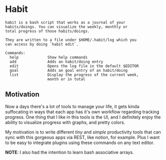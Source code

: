 # Habit 

```text
habit is a bash script that works as a journal of your
habits/doings. You can visualize the weekly, monthly or
total progress of those habits/doings.

They are written to a file under $HOME/.habit/log which you
can access by doing `habit edit`.

Commands:
  help             Show help commands
  add              Adds an habit/doing entry
  edit             Opens the log file in the default $EDITOR
  goal             Adds an goal entry of an habit/doing
  list             Display the progress of the current week,
                   month or in total
```

## Motivation

Now a days there's a lot of tools to manage your life, it
gets kinda suffocating in ways that each app has it's own
workflow regarding tracking progress. One thing that I like
in this tools is the UI, and I definitely enjoy the ability
to visualize progress with graphs, and pretty colors.

My motivation is to write different *tiny* and *simple*
productivity tools that can sync with this gorgeous apps via
REST, like notion, for example. Plus I want to be easy to
integrate plugins using these commands on any text editor.

**NOTE**: I also had the intention to learn bash associative
arrays.
